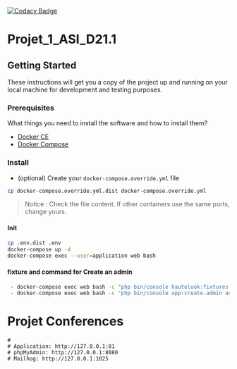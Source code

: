 [![Codacy Badge](https://api.codacy.com/project/badge/Grade/1d094996459041c08501068fd5df5310)](https://www.codacy.com/app/ZinebElam/Projet_1_ASI_D21.1?utm_source=github.com&amp;utm_medium=referral&amp;utm_content=omarreguadi/Projet_1_ASI_D21.1&amp;utm_campaign=Badge_Grade)
# Projet_1_ASI_D21.1

## Getting Started

These instructions will get you a copy of the project up and running on your local machine for development and testing purposes.

### Prerequisites

What things you need to install the software and how to install them?

- [Docker CE](https://www.docker.com/community-edition)
- [Docker Compose](https://docs.docker.com/compose/install)

### Install

- (optional) Create your `docker-compose.override.yml` file

```bash
cp docker-compose.override.yml.dist docker-compose.override.yml
```
> Notice : Check the file content. If other containers use the same ports, change yours.

#### Init

```bash
cp .env.dist .env
docker-compose up -d
docker-compose exec --user=application web bash
```
#### fixture and command for Create an admin 
```bash
 - docker-compose exec web bash -c "php bin/console hautelook:fixtures:load --purge-with-truncate -q"
 - docker-compose exec web bash -c "php bin/console app:create-admin adminViaMakefile@admin.com admin"
```
# Projet Conferences
	#
	# Application: http://127.0.0.1:81
	# phpMyAdmin: http://127.0.0.1:8080
	# Mailhog: http://127.0.0.1:1025